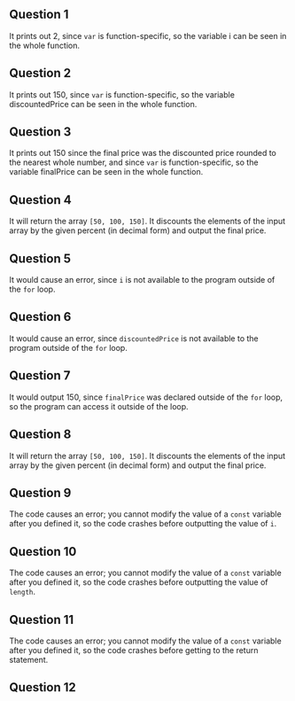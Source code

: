 ## Question 1
It prints out 2, since ```var``` is function-specific, so the variable i can be seen in the whole function.

## Question 2
It prints out 150, since ```var``` is function-specific, so the variable discountedPrice can be seen in the whole function.

## Question 3
It prints out 150 since the final price was the discounted price rounded to the nearest whole number, and since ```var``` is function-specific, so the variable finalPrice can be seen in the whole function.

## Question 4
It will return the array ```[50, 100, 150]```. It discounts the elements of the input array by the given percent (in decimal form) and output the final price.

## Question 5
It would cause an error, since ```i``` is not available to the program outside of the ```for``` loop.

## Question 6
It would cause an error, since ```discountedPrice``` is not available to the program outside of the ```for``` loop.

## Question 7
It would output 150, since ```finalPrice``` was declared outside of the ```for``` loop, so the program can access it outside of the loop.

## Question 8
It will return the array ```[50, 100, 150]```. It discounts the elements of the input array by the given percent (in decimal form) and output the final price.

## Question 9
The code causes an error; you cannot modify the value of a ```const``` variable after you defined it, so the code crashes before outputting the value of ```i```.

## Question 10
The code causes an error; you cannot modify the value of a ```const``` variable after you defined it, so the code crashes before outputting the value of ```length```.

## Question 11
The code causes an error; you cannot modify the value of a ```const``` variable after you defined it, so the code crashes before getting to the return statement.

## Question 12 
